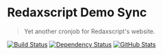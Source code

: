 Redaxscript Demo Sync
=====================

> Yet another cronjob for Redaxscript's website.

[![Build Status](https://img.shields.io/travis/redaxscript/redaxscript-demo-sync.svg)](https://travis-ci.org/redaxscript/redaxscript-demo-sync)
[![Dependency Status](https://gemnasium.com/badges/github.com/redaxscript/redaxscript-demo-sync.svg)](https://gemnasium.com/github.com/redaxscript/redaxscript-demo-sync)
[![GitHub Stats](https://img.shields.io/badge/github-stats-ff5500.svg)](https://githubstats.com/redaxscript/redaxscript-demo-sync)
